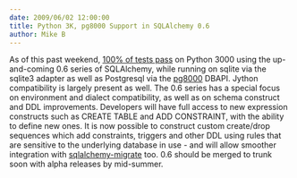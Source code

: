 ```yaml
---
date: 2009/06/02 12:00:00
title: Python 3K, pg8000 Support in SQLAlchemy 0.6
author: Mike B
---
```

As of this past weekend, <a href="http://twitter.com/zzzeek/status/1984474807">100% of tests pass</a> on Python 3000 using
the up-and-coming 0.6 series of SQLAlchemy, while running on sqlite via the sqlite3 adapter
as well as Postgresql via the <a href="http://pybrary.net/pg8000/">pg8000</a> DBAPI.
Jython compatibility is largely present as well.   The 0.6 series has
a special focus on environment and dialect compatibility, as well as on schema construct and DDL improvements.
Developers will have full access to new expression constructs such as CREATE TABLE and ADD CONSTRAINT, with the ability
to define new ones.  It is now possible to construct custom create/drop sequences which add constraints, triggers 
and other DDL using rules that are sensitive to the underlying database in use - and will allow smoother integration
with <a href="http://code.google.com/p/sqlalchemy-migrate/">sqlalchemy-migrate</a> too.  0.6 should be merged to trunk
soon with alpha releases by mid-summer.

